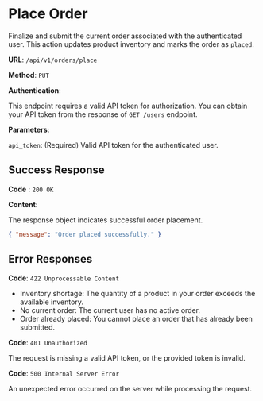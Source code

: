 # Place Order

Finalize and submit the current order associated with the authenticated user. This action updates product inventory and marks the order as `placed`.

**URL**: `/api/v1/orders/place`

**Method**: `PUT`

**Authentication**:

This endpoint requires a valid API token for authorization. You can obtain your API token from the response of `GET /users` endpoint.

**Parameters**:

`api_token`: (Required) Valid API token for the authenticated user.

## Success Response

**Code** : `200 OK`

**Content**:

The response object indicates successful order placement.
```json
{ "message": "Order placed successfully." }
```

## Error Responses

**Code**: `422 Unprocessable Content`
* Inventory shortage: The quantity of a product in your order exceeds the available inventory.
* No current order: The current user has no active order.
* Order already placed: You cannot place an order that has already been submitted.

**Code**: `401 Unauthorized`

The request is missing a valid API token, or the provided token is invalid.

**Code**: `500 Internal Server Error`

An unexpected error occurred on the server while processing the request.

